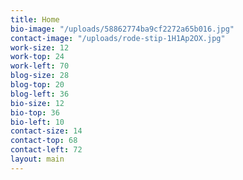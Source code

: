 ```yaml
---
title: Home
bio-image: "/uploads/58862774ba9cf2272a65b016.jpg"
contact-image: "/uploads/rode-stip-1H1Ap2OX.jpg"
work-size: 12
work-top: 24
work-left: 70
blog-size: 28
blog-top: 20
blog-left: 36
bio-size: 12
bio-top: 36
bio-left: 10
contact-size: 14
contact-top: 68
contact-left: 72
layout: main
---
```


